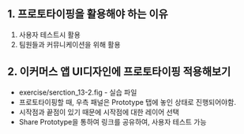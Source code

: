 ## 1. 프로토타이핑을 활용해야 하는 이유
1. 사용자 테스트시 활용
2. 팀원들과 커뮤니케이션을 위해 활용

## 2. 이커머스 앱 UI디자인에 프로토타이핑 적용해보기
* exercise/serction_13-2.fig - 실습 파일
* 프로토타이핑할 때, 우측 패널은 Prototype 탭에 놓인 상태로 진행되어야함.
* 시작점과 끝점이 있기 때문에 시작점에 대한 레이어 선택
* Share Prototype을 통하여 링크를 공유하여, 사용자 테스트 가능
